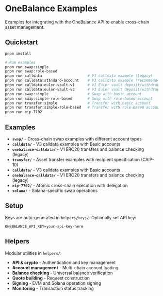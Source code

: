 # OneBalance Examples

Examples for integrating with the OneBalance API to enable cross-chain asset management.

## Quickstart

```bash
pnpm install

# Run examples
pnpm run swap:simple
pnpm run swap:role-based
pnpm run calldata                     # V1 calldata example (legacy)
pnpm run calldata:standard-account    # V3 calldata example (recommended)
pnpm run calldata:euler-vault-v1      # V1 Euler vault deposit/withdraw example
pnpm run calldata:euler-vault-v3      # V3 Euler vault deposit/withdraw example
pnpm run swap:simple                  # Swap with basic account
pnpm run swap:simple-role-based       # Swap with role-based account
pnpm run transfer:simple              # Transfer with basic account
pnpm run transfer:simple-role-based   # Transfer with role-based account
pnpm run eip-7702
```

## Examples

- **`swap/`** - Cross-chain swap examples with different account types
- **`calldata/`** - V3 calldata examples with Basic accounts
- **`onebalance-calldata/`** - V1 ERC20 transfers and balance checking (legacy)
- **`transfer/`** - Asset transfer examples with recipient specification (CAIP-10)
- **`calldata/`** - V3 calldata examples with Basic accounts
- **`onebalance-calldata/`** - V1 ERC20 transfers and balance checking (legacy)
- **`eip-7702/`** - Atomic cross-chain execution with delegation
- **`solana/`** - Solana-specific swap operations

## Setup

Keys are auto-generated in `helpers/keys/`. Optionally set API key:

```env
ONEBALANCE_API_KEY=your-api-key-here
```

## Helpers

Modular utilities in `helpers/`:
- **API & crypto** - Authentication and key management
- **Account management** - Multi-chain account loading
- **Balance checking** - Universal balance verification
- **Quote building** - Request construction
- **Signing** - EVM and Solana operation signing
- **Monitoring** - Transaction status tracking
